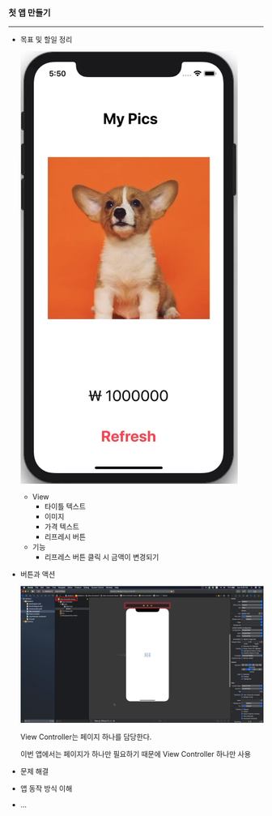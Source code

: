 ### 첫 앱 만들기

---

- 목표 및 할일 정리

  ![first_app](/img/first_app.png)

  - View
    - 타이틀 텍스트
    - 이미지
    - 가격 텍스트
    - 리프레시 버튼
  - 기능
    - 리프레스 버튼 클릭 시 금액이 변경되기

- 버튼과 액션

  ![viewController](/img/viewController.png)

  View Controller는 페이지 하나를 담당한다.

  이번 앱에서는 페이지가 하나만 필요하기 때문에 View Controller 하나만 사용

- 문제 해결
- 앱 동작 방식 이해
- ...

